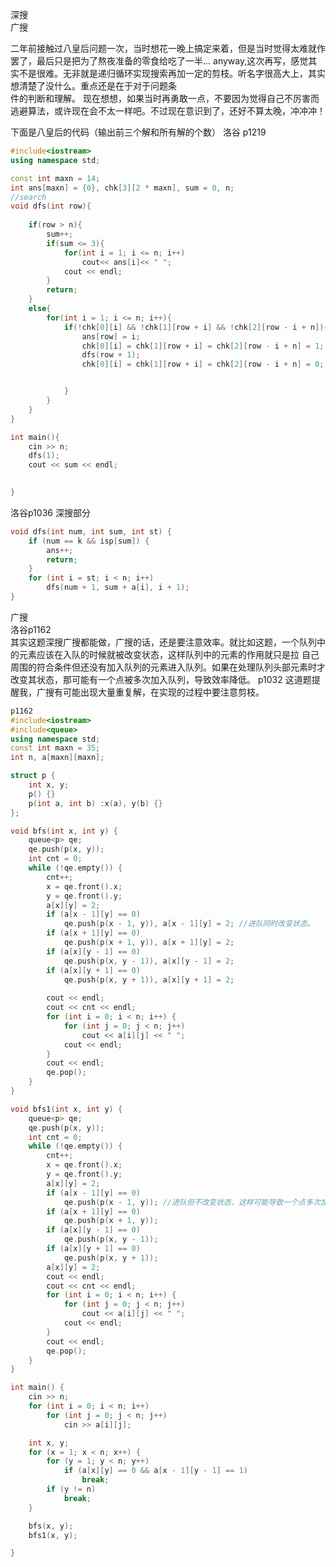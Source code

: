 深搜  
广搜

二年前接触过八皇后问题一次，当时想花一晚上搞定来着，但是当时觉得太难就作罢了，最后只是把为了熬夜准备的零食给吃了一半...
anyway,这次再写，感觉其实不是很难。无非就是递归循环实现搜索再加一定的剪枝。听名字很高大上，其实想清楚了没什么。重点还是在于对于问题条  
件的判断和理解。
现在想想，如果当时再勇敢一点，不要因为觉得自己不厉害而逃避算法，或许现在会不太一样吧。不过现在意识到了，还好不算太晚，冲冲冲！


下面是八皇后的代码（输出前三个解和所有解的个数）
洛谷 p1219
```cpp
#include<iostream>
using namespace std;

const int maxn = 14;
int ans[maxn] = {0}, chk[3][2 * maxn], sum = 0, n;
//search
void dfs(int row){
	
	if(row > n){
		sum++;
		if(sum <= 3){
			for(int i = 1; i <= n; i++)
				cout<< ans[i]<< " ";
			cout << endl;
		}
		return;
	}
	else{
		for(int i = 1; i <= n; i++){
			if(!chk[0][i] && !chk[1][row + i] && !chk[2][row - i + n]){
				ans[row] = i;
				chk[0][i] = chk[1][row + i] = chk[2][row - i + n] = 1;
				dfs(row + 1);
				chk[0][i] = chk[1][row + i] = chk[2][row - i + n] = 0;


			}
		}
	}
}

int main(){
	cin >> n;
	dfs(1);
	cout << sum << endl;
	

}

```

洛谷p1036  深搜部分  
```cpp
void dfs(int num, int sum, int st) {
	if (num == k && isp[sum]) {
		ans++;
		return;
	}
	for (int i = st; i < n; i++)
		dfs(num + 1, sum + a[i], i + 1);
}
```


广搜   
洛谷p1162  
其实这题深搜广搜都能做，广搜的话，还是要注意效率。就比如这题，一个队列中的元素应该在入队的时候就被改变状态，这样队列中的元素的作用就只是拉 
自己周围的符合条件但还没有加入队列的元素进入队列。如果在处理队列头部元素时才改变其状态，那可能有一个点被多次加入队列，导致效率降低。
p1032
这道题提醒我，广搜有可能出现大量重复解，在实现的过程中要注意剪枝。
```cpp
p1162
#include<iostream>
#include<queue>
using namespace std;
const int maxn = 35;
int n, a[maxn][maxn];

struct p {
	int x, y;
	p() {}
	p(int a, int b) :x(a), y(b) {}
};

void bfs(int x, int y) {
	queue<p> qe;
	qe.push(p(x, y));
	int cnt = 0;
	while (!qe.empty()) {
		cnt++;
		x = qe.front().x;
		y = qe.front().y;
		a[x][y] = 2;
		if (a[x - 1][y] == 0)
			qe.push(p(x - 1, y)), a[x - 1][y] = 2; //进队同时改变状态。
		if (a[x + 1][y] == 0)
			qe.push(p(x + 1, y)), a[x + 1][y] = 2;
		if (a[x][y - 1] == 0)
			qe.push(p(x, y - 1)), a[x][y - 1] = 2;
		if (a[x][y + 1] == 0)
			qe.push(p(x, y + 1)), a[x][y + 1] = 2;
		
		cout << endl;
		cout << cnt << endl;
		for (int i = 0; i < n; i++) {
			for (int j = 0; j < n; j++)
				cout << a[i][j] << " ";
			cout << endl;
		}
		cout << endl;
		qe.pop();
	}
}

void bfs1(int x, int y) {
	queue<p> qe;
	qe.push(p(x, y));
	int cnt = 0;
	while (!qe.empty()) {
		cnt++;
		x = qe.front().x;
		y = qe.front().y;
		a[x][y] = 2;
		if (a[x - 1][y] == 0)
			qe.push(p(x - 1, y)); //进队但不改变状态，这样可能导致一个点多次加入队列
		if (a[x + 1][y] == 0)
			qe.push(p(x + 1, y));
		if (a[x][y - 1] == 0)
			qe.push(p(x, y - 1));
		if (a[x][y + 1] == 0)
			qe.push(p(x, y + 1));
		a[x][y] = 2;
		cout << endl;
		cout << cnt << endl;
		for (int i = 0; i < n; i++) {
			for (int j = 0; j < n; j++)
				cout << a[i][j] << " ";
			cout << endl;
		}
		cout << endl;
		qe.pop();
	}
}

int main() {
	cin >> n;
	for (int i = 0; i < n; i++)
		for (int j = 0; j < n; j++)
			cin >> a[i][j];

	int x, y;
	for (x = 1; x < n; x++) {
		for (y = 1; y < n; y++)
			if (a[x][y] == 0 && a[x - 1][y - 1] == 1)
				break;
		if (y != n)
			break;
	}

	bfs(x, y);
	bfs1(x, y);

}
```


